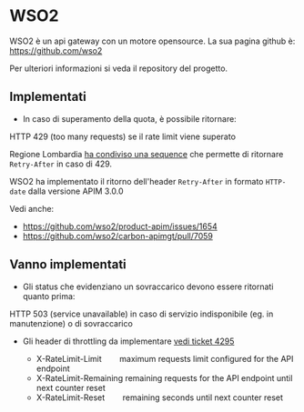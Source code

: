 # WSO2

WSO2 è un api gateway con un motore opensource. La sua pagina
github è: https://github.com/wso2

Per ulteriori informazioni si veda il repository del progetto.

## Implementati

 * In caso di superamento della quota, è possibile ritornare:

HTTP 429 (too many requests) se il rate limit viene superato

Regione Lombardia [ha condiviso una sequence](https://github.com/teamdigitale/api-gateway-tools/blob/master/gateways/wso2/handlers/_throttle_out_handler.xml) che permette di ritornare `Retry-After` in caso di 429.

WSO2 ha implementato il ritorno dell'header `Retry-After` in formato `HTTP-date` dalla versione APIM 3.0.0

Vedi anche:

  - https://github.com/wso2/product-apim/issues/1654
  - https://github.com/wso2/carbon-apimgt/pull/7059

## Vanno implementati

* Gli status che evidenziano un sovraccarico devono essere ritornati quanto prima:

HTTP 503 (service unavailable) in caso di servizio indisponibile (eg. in manutenzione) o di sovraccarico


* Gli header di throttling da implementare [vedi ticket 4295](https://github.com/wso2/product-apim/issues/4295)

  - X-RateLimit-Limit 	        maximum requests limit configured for the API endpoint
  - X-RateLimit-Remaining	remaining requests for the API endpoint until next counter reset
  - X-RateLimit-Reset 	        remaining seconds until next counter reset
